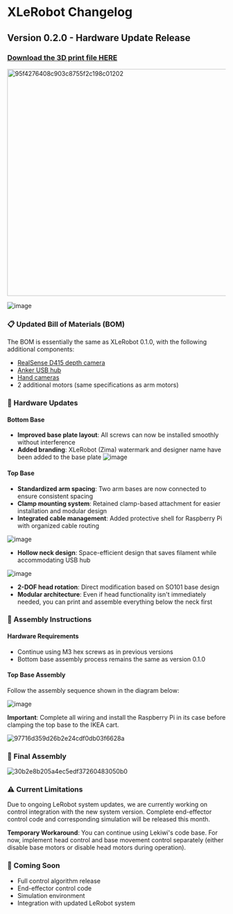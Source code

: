 # XLeRobot Changelog

## Version 0.2.0 - Hardware Update Release

### [Download the 3D print file HERE](XLeRobot_0_2_0.3mf)

<img width="522" alt="95f4276408c903c8755f2c198c01202" src="https://github.com/user-attachments/assets/d270ee9e-a5cb-4dba-8a71-160fcaab983e" />

![image](https://github.com/user-attachments/assets/d17127c8-9025-4fab-bf48-c53a1c36e826)


### 📋 Updated Bill of Materials (BOM)
The BOM is essentially the same as XLeRobot 0.1.0, with the following additional components:
- [RealSense D415 depth camera](https://a.co/d/hzuPDe6)
- [Anker USB hub](https://a.co/d/6tJW8lN)
- [Hand cameras](https://github.com/TheRobotStudio/SO-ARM100/tree/main/Optional/Wrist_Cam_Mount_32x32_UVC_Module)
- 2 additional motors (same specifications as arm motors)

### 🔧 Hardware Updates

#### Bottom Base
- **Improved base plate layout**: All screws can now be installed smoothly without interference
- **Added branding**: XLeRobot (Zima) watermark and designer name have been added to the base plate
![image](https://github.com/user-attachments/assets/d3dc8614-ee42-4856-bd88-b1e6b3aacb76)




#### Top Base
- **Standardized arm spacing**: Two arm bases are now connected to ensure consistent spacing
- **Clamp mounting system**: Retained clamp-based attachment for easier installation and modular design
- **Integrated cable management**: Added protective shell for Raspberry Pi with organized cable routing

![image](https://github.com/user-attachments/assets/df9e1adf-73e7-4822-9224-9934acb8680f)

- **Hollow neck design**: Space-efficient design that saves filament while accommodating USB hub

![image](https://github.com/user-attachments/assets/4f423711-e0b5-47d9-ab6d-3250581bbf31)

- **2-DOF head rotation**: Direct modification based on SO101 base design
- **Modular architecture**: Even if head functionality isn't immediately needed, you can print and assemble everything below the neck first

### 🔨 Assembly Instructions

#### Hardware Requirements
- Continue using M3 hex screws as in previous versions
- Bottom base assembly process remains the same as version 0.1.0

#### Top Base Assembly
Follow the assembly sequence shown in the diagram below:

![image](https://github.com/user-attachments/assets/0b7c76b7-6931-4aa7-8caf-454c33990edc)

**Important**: Complete all wiring and install the Raspberry Pi in its case before clamping the top base to the IKEA cart.

![97716d359d26b2e24cdf0db03f6628a](https://github.com/user-attachments/assets/b0ee286e-bec0-4a70-95ee-2cf108ae4ab6)

### 📸 Final Assembly
![30b2e8b205a4ec5edf37260483050b0](https://github.com/user-attachments/assets/0672fb18-7999-45c1-bd90-b437b5dd2cde)

### ⚠️ Current Limitations
Due to ongoing LeRobot system updates, we are currently working on control integration with the new system version. Complete end-effector control code and corresponding simulation will be released this month.

**Temporary Workaround**: You can continue using Lekiwi's code base. For now, implement head control and base movement control separately (either disable base motors or disable head motors during operation).

### 🚀 Coming Soon
- Full control algorithm release
- End-effector control code
- Simulation environment
- Integration with updated LeRobot system
